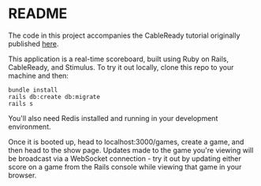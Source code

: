 # README

The code in this project accompanies the CableReady tutorial originally published [here](https://www.colby.so/posts/building-a-real-time-scoreboard-with-rails-and-cableready).

This application is a real-time scoreboard, built using Ruby on Rails, CableReady, and Stimulus. To try it out locally, clone this repo to your machine and then:

```
bundle install
rails db:create db:migrate
rails s
```

You'll also need Redis installed and running in your development environment.

Once it is booted up, head to localhost:3000/games, create a game, and then head to the show page. Updates made to the game you're viewing will be broadcast via a WebSocket connection - try it out by updating either score on a game from the Rails console while viewing that game in your browser.

